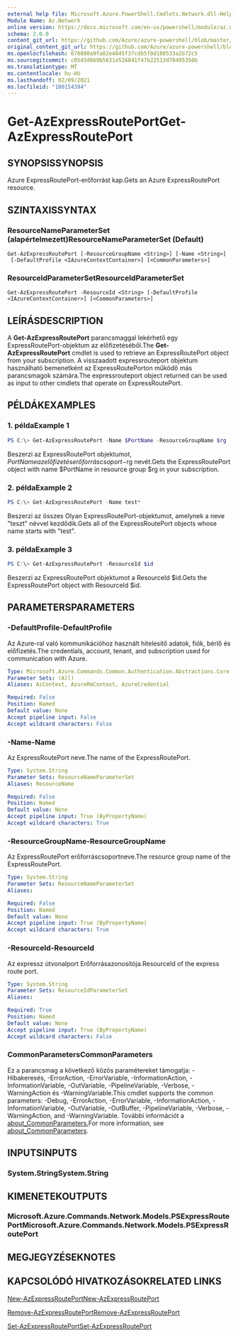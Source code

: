 ```yaml
---
external help file: Microsoft.Azure.PowerShell.Cmdlets.Network.dll-Help.xml
Module Name: Az.Network
online version: https://docs.microsoft.com/en-us/powershell/module/az.network/get-azexpressrouteport
schema: 2.0.0
content_git_url: https://github.com/Azure/azure-powershell/blob/master/src/Network/Network/help/Get-AzExpressRoutePort.md
original_content_git_url: https://github.com/Azure/azure-powershell/blob/master/src/Network/Network/help/Get-AzExpressRoutePort.md
ms.openlocfilehash: 670880a9fa82e4845f37cdb5f0d108533a2b72c5
ms.sourcegitcommit: c05d3d669b5631e526841f47b22513d78495350b
ms.translationtype: MT
ms.contentlocale: hu-HU
ms.lasthandoff: 02/09/2021
ms.locfileid: "100154394"
---
```

# <span data-ttu-id="f8db3-101">Get-AzExpressRoutePort</span><span class="sxs-lookup"><span data-stu-id="f8db3-101">Get-AzExpressRoutePort</span></span>

## <span data-ttu-id="f8db3-102">SYNOPSIS</span><span class="sxs-lookup"><span data-stu-id="f8db3-102">SYNOPSIS</span></span>
<span data-ttu-id="f8db3-103">Azure ExpressRoutePort-erőforrást kap.</span><span class="sxs-lookup"><span data-stu-id="f8db3-103">Gets an Azure ExpressRoutePort resource.</span></span>

## <span data-ttu-id="f8db3-104">SZINTAXIS</span><span class="sxs-lookup"><span data-stu-id="f8db3-104">SYNTAX</span></span>

### <span data-ttu-id="f8db3-105">ResourceNameParameterSet (alapértelmezett)</span><span class="sxs-lookup"><span data-stu-id="f8db3-105">ResourceNameParameterSet (Default)</span></span>
```
Get-AzExpressRoutePort [-ResourceGroupName <String>] [-Name <String>]
 [-DefaultProfile <IAzureContextContainer>] [<CommonParameters>]
```

### <span data-ttu-id="f8db3-106">ResourceIdParameterSet</span><span class="sxs-lookup"><span data-stu-id="f8db3-106">ResourceIdParameterSet</span></span>
```
Get-AzExpressRoutePort -ResourceId <String> [-DefaultProfile <IAzureContextContainer>] [<CommonParameters>]
```

## <span data-ttu-id="f8db3-107">LEÍRÁS</span><span class="sxs-lookup"><span data-stu-id="f8db3-107">DESCRIPTION</span></span>
<span data-ttu-id="f8db3-108">A **Get-AzExpressRoutePort** parancsmaggal lekérhető egy ExpressRoutePort-objektum az előfizetéséből.</span><span class="sxs-lookup"><span data-stu-id="f8db3-108">The **Get-AzExpressRoutePort** cmdlet is used to retrieve an ExpressRoutePort object from your subscription.</span></span> <span data-ttu-id="f8db3-109">A visszaadott expressrouteport objektum használható bemenetként az ExpressRoutePorton működő más parancsmagok számára.</span><span class="sxs-lookup"><span data-stu-id="f8db3-109">The expressrouteport object returned can be used as input to other cmdlets that operate on ExpressRoutePort.</span></span>

## <span data-ttu-id="f8db3-110">PÉLDÁK</span><span class="sxs-lookup"><span data-stu-id="f8db3-110">EXAMPLES</span></span>

### <span data-ttu-id="f8db3-111">1. példa</span><span class="sxs-lookup"><span data-stu-id="f8db3-111">Example 1</span></span>
```powershell
PS C:\> Get-AzExpressRoutePort -Name $PortName -ResourceGroupName $rg
```

<span data-ttu-id="f8db3-112">Beszerzi az ExpressRoutePort objektumot, $PortName az előfizetés erőforráscsoport-$rg nevét.</span><span class="sxs-lookup"><span data-stu-id="f8db3-112">Gets the ExpressRoutePort object with name $PortName in resource group $rg in your subscription.</span></span>

### <span data-ttu-id="f8db3-113">2. példa</span><span class="sxs-lookup"><span data-stu-id="f8db3-113">Example 2</span></span>
```powershell
PS C:\> Get-AzExpressRoutePort -Name test*
```

<span data-ttu-id="f8db3-114">Beszerzi az összes Olyan ExpressRoutePort-objektumot, amelynek a neve "teszt" névvel kezdődik.</span><span class="sxs-lookup"><span data-stu-id="f8db3-114">Gets all of the ExpressRoutePort objects whose name starts with "test".</span></span>

### <span data-ttu-id="f8db3-115">3. példa</span><span class="sxs-lookup"><span data-stu-id="f8db3-115">Example 3</span></span>
```powershell
PS C:\> Get-AzExpressRoutePort -ResourceId $id
```

<span data-ttu-id="f8db3-116">Beszerzi az ExpressRoutePort objektumot a ResourceId $id.</span><span class="sxs-lookup"><span data-stu-id="f8db3-116">Gets the ExpressRoutePort object with ResourceId $id.</span></span> 

## <span data-ttu-id="f8db3-117">PARAMETERS</span><span class="sxs-lookup"><span data-stu-id="f8db3-117">PARAMETERS</span></span>

### <span data-ttu-id="f8db3-118">-DefaultProfile</span><span class="sxs-lookup"><span data-stu-id="f8db3-118">-DefaultProfile</span></span>
<span data-ttu-id="f8db3-119">Az Azure-ral való kommunikációhoz használt hitelesítő adatok, fiók, bérlő és előfizetés.</span><span class="sxs-lookup"><span data-stu-id="f8db3-119">The credentials, account, tenant, and subscription used for communication with Azure.</span></span>

```yaml
Type: Microsoft.Azure.Commands.Common.Authentication.Abstractions.Core.IAzureContextContainer
Parameter Sets: (All)
Aliases: AzContext, AzureRmContext, AzureCredential

Required: False
Position: Named
Default value: None
Accept pipeline input: False
Accept wildcard characters: False
```

### <span data-ttu-id="f8db3-120">-Name</span><span class="sxs-lookup"><span data-stu-id="f8db3-120">-Name</span></span>
<span data-ttu-id="f8db3-121">Az ExpressRoutePort neve.</span><span class="sxs-lookup"><span data-stu-id="f8db3-121">The name of the ExpressRoutePort.</span></span>

```yaml
Type: System.String
Parameter Sets: ResourceNameParameterSet
Aliases: ResourceName

Required: False
Position: Named
Default value: None
Accept pipeline input: True (ByPropertyName)
Accept wildcard characters: True
```

### <span data-ttu-id="f8db3-122">-ResourceGroupName</span><span class="sxs-lookup"><span data-stu-id="f8db3-122">-ResourceGroupName</span></span>
<span data-ttu-id="f8db3-123">Az ExpressRoutePort erőforráscsoportneve.</span><span class="sxs-lookup"><span data-stu-id="f8db3-123">The resource group name of the ExpressRoutePort.</span></span>

```yaml
Type: System.String
Parameter Sets: ResourceNameParameterSet
Aliases:

Required: False
Position: Named
Default value: None
Accept pipeline input: True (ByPropertyName)
Accept wildcard characters: True
```

### <span data-ttu-id="f8db3-124">-ResourceId</span><span class="sxs-lookup"><span data-stu-id="f8db3-124">-ResourceId</span></span>
<span data-ttu-id="f8db3-125">Az expressz útvonalport Erőforrásazonosítója.</span><span class="sxs-lookup"><span data-stu-id="f8db3-125">ResourceId of the express route port.</span></span>

```yaml
Type: System.String
Parameter Sets: ResourceIdParameterSet
Aliases:

Required: True
Position: Named
Default value: None
Accept pipeline input: True (ByPropertyName)
Accept wildcard characters: False
```

### <span data-ttu-id="f8db3-126">CommonParameters</span><span class="sxs-lookup"><span data-stu-id="f8db3-126">CommonParameters</span></span>
<span data-ttu-id="f8db3-127">Ez a parancsmag a következő közös paramétereket támogatja: -Hibakeresés, -ErrorAction, -ErrorVariable, -InformationAction, -InformationVariable, -OutVariable, -PipelineVariable, -Verbose, -WarningAction és -WarningVariable.</span><span class="sxs-lookup"><span data-stu-id="f8db3-127">This cmdlet supports the common parameters: -Debug, -ErrorAction, -ErrorVariable, -InformationAction, -InformationVariable, -OutVariable, -OutBuffer, -PipelineVariable, -Verbose, -WarningAction, and -WarningVariable.</span></span> <span data-ttu-id="f8db3-128">További információt a [about_CommonParameters.](http://go.microsoft.com/fwlink/?LinkID=113216)</span><span class="sxs-lookup"><span data-stu-id="f8db3-128">For more information, see [about_CommonParameters](http://go.microsoft.com/fwlink/?LinkID=113216).</span></span>

## <span data-ttu-id="f8db3-129">INPUTS</span><span class="sxs-lookup"><span data-stu-id="f8db3-129">INPUTS</span></span>

### <span data-ttu-id="f8db3-130">System.String</span><span class="sxs-lookup"><span data-stu-id="f8db3-130">System.String</span></span>

## <span data-ttu-id="f8db3-131">KIMENETEK</span><span class="sxs-lookup"><span data-stu-id="f8db3-131">OUTPUTS</span></span>

### <span data-ttu-id="f8db3-132">Microsoft.Azure.Commands.Network.Models.PSExpressRoutePort</span><span class="sxs-lookup"><span data-stu-id="f8db3-132">Microsoft.Azure.Commands.Network.Models.PSExpressRoutePort</span></span>

## <span data-ttu-id="f8db3-133">MEGJEGYZÉSEK</span><span class="sxs-lookup"><span data-stu-id="f8db3-133">NOTES</span></span>

## <span data-ttu-id="f8db3-134">KAPCSOLÓDÓ HIVATKOZÁSOK</span><span class="sxs-lookup"><span data-stu-id="f8db3-134">RELATED LINKS</span></span>

[<span data-ttu-id="f8db3-135">New-AzExpressRoutePort</span><span class="sxs-lookup"><span data-stu-id="f8db3-135">New-AzExpressRoutePort</span></span>](./New-AzExpressRoutePort.md)

[<span data-ttu-id="f8db3-136">Remove-AzExpressRoutePort</span><span class="sxs-lookup"><span data-stu-id="f8db3-136">Remove-AzExpressRoutePort</span></span>](./Remove-AzExpressRoutePort.md)

[<span data-ttu-id="f8db3-137">Set-AzExpressRoutePort</span><span class="sxs-lookup"><span data-stu-id="f8db3-137">Set-AzExpressRoutePort</span></span>](./Set-AzExpressRoutePort.md)
